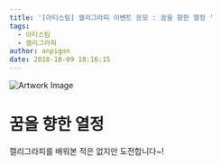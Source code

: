 ```yaml
---
title: '[아티스팀] 캘리그라피 이벤트 응모 : 꿈을 향한 열정 '
tags:
  - 아티스팀
  - 캘리그라피
author: anpigon
date: 2018-10-09 18:16:15
---
```


![Artwork Image](https://steemitimages.com/0x0/http://13.124.16.246:8000/media/1539075930821.png)

# 꿈을 향한 열정

캘리그라피를 배워본 적은 없지만 도전합니다~!
